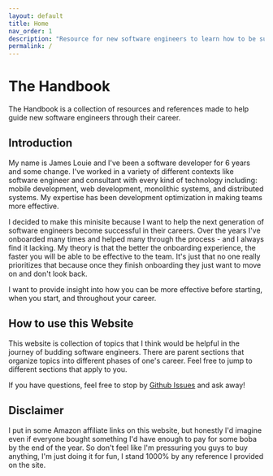```yaml
---
layout: default
title: Home
nav_order: 1
description: "Resource for new software engineers to learn how to be successful in the workplace"
permalink: /
---
```


# The Handbook

The Handbook is a collection of resources and references made to help guide new software engineers through their career.

## Introduction

My name is James Louie and I've been a software developer for 6 years and some change. I've worked in a variety of different contexts like software engineer and consultant with every kind of technology including: mobile development, web development, monolithic systems, and distributed systems. My expertise has been development optimization in making teams more effective.

I decided to make this minisite because I want to help the next generation of software engineers become successful in their careers. Over the years I've onboarded many times and helped many through the process - and I always find it lacking. My theory is that the better the onboarding experience, the faster you will be able to be effective to the team. It's just that no one really prioritizes that because once they finish onboarding they just want to move on and don't look back.

I want to provide insight into how you can be more effective before starting, when you start, and throughout your career.

## How to use this Website

This website is collection of topics that I think would be helpful in the journey of budding software engineers. There are parent sections that organize topics into different phases of one's career. Feel free to jump to different sections that apply to you.

If you have questions, feel free to stop by [Github Issues](https://github.com/JamesLouie/handbook-pages/issues) and ask away!

## Disclaimer

I put in some Amazon affiliate links on this website, but honestly I'd imagine even if everyone bought something I'd have enough to pay for some boba by the end of the year. So don't feel like I'm pressuring you guys to buy anything, I'm just doing it for fun, I stand 1000% by any reference I provided on the site.